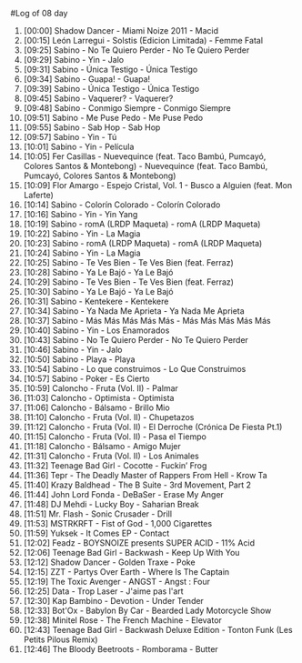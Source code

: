 #Log of 08 day

1. [00:00] Shadow Dancer - Miami Noize 2011 - Macid
1. [00:15] León Larregui - Solstis (Edicion Limitada) - Femme Fatal
1. [09:25] Sabino - No Te Quiero Perder - No Te Quiero Perder
1. [09:29] Sabino - Yin - Jalo
1. [09:31] Sabino - Única Testigo - Única Testigo
1. [09:34] Sabino - Guapa! - Guapa!
1. [09:39] Sabino - Única Testigo - Única Testigo
1. [09:45] Sabino - Vaquerer? - Vaquerer?
1. [09:48] Sabino - Conmigo Siempre - Conmigo Siempre
1. [09:51] Sabino - Me Puse Pedo - Me Puse Pedo
1. [09:55] Sabino - Sab Hop - Sab Hop
1. [09:57] Sabino - Yin - Tú
1. [10:01] Sabino - Yin - Película
1. [10:05] Fer Casillas - Nuevequince (feat. Taco Bambú, Pumcayó, Colores Santos & Montebong) - Nuevequince (feat. Taco Bambú, Pumcayó, Colores Santos & Montebong)
1. [10:09] Flor Amargo - Espejo Cristal, Vol. 1 - Busco a Alguien (feat. Mon Laferte)
1. [10:14] Sabino - Colorín Colorado - Colorín Colorado
1. [10:16] Sabino - Yin - Yin Yang
1. [10:19] Sabino - romA (LRDP Maqueta) - romA (LRDP Maqueta)
1. [10:22] Sabino - Yin - La Magia
1. [10:23] Sabino - romA (LRDP Maqueta) - romA (LRDP Maqueta)
1. [10:24] Sabino - Yin - La Magia
1. [10:25] Sabino - Te Ves Bien - Te Ves Bien (feat. Ferraz)
1. [10:28] Sabino - Ya Le Bajó - Ya Le Bajó
1. [10:29] Sabino - Te Ves Bien - Te Ves Bien (feat. Ferraz)
1. [10:30] Sabino - Ya Le Bajó - Ya Le Bajó
1. [10:31] Sabino - Kentekere - Kentekere
1. [10:34] Sabino - Ya Nada Me Aprieta - Ya Nada Me Aprieta
1. [10:37] Sabino - Más Más Más Más Más - Más Más Más Más Más
1. [10:40] Sabino - Yin - Los Enamorados
1. [10:43] Sabino - No Te Quiero Perder - No Te Quiero Perder
1. [10:46] Sabino - Yin - Jalo
1. [10:50] Sabino - Playa - Playa
1. [10:54] Sabino - Lo que construimos - Lo Que Construimos
1. [10:57] Sabino - Poker - Es Cierto
1. [10:59] Caloncho - Fruta (Vol. II) - Palmar
1. [11:03] Caloncho - Optimista - Optimista
1. [11:06] Caloncho - Bálsamo - Brillo Mio
1. [11:10] Caloncho - Fruta (Vol. II) - Chupetazos
1. [11:12] Caloncho - Fruta (Vol. II) - El Derroche (Crónica De Fiesta Pt.1)
1. [11:15] Caloncho - Fruta (Vol. II) - Pasa el Tiempo
1. [11:18] Caloncho - Bálsamo - Amigo Mujer
1. [11:31] Caloncho - Fruta (Vol. II) - Los Animales
1. [11:32] Teenage Bad Girl - Cocotte - Fuckin’ Frog
1. [11:36] Tepr - The Deadly Master of Rappers From Hell - Krow Ta
1. [11:40] Krazy Baldhead - The B Suite - 3rd Movement, Part 2
1. [11:44] John Lord Fonda - DeBaSer - Erase My Anger
1. [11:48] DJ Mehdi - Lucky Boy - Saharian Break
1. [11:51] Mr. Flash - Sonic Crusader - Drill
1. [11:53] MSTRKRFT - Fist of God - 1,000 Cigarettes
1. [11:59] Yuksek - It Comes EP - Contact
1. [12:02] Feadz - BOYSNOIZE presents SUPER ACID - 11% Acid
1. [12:06] Teenage Bad Girl - Backwash - Keep Up With You
1. [12:12] Shadow Dancer - Golden Traxe - Poke
1. [12:15] ZZT - Partys Over Earth - Where Is The Captain
1. [12:19] The Toxic Avenger - ANGST - Angst : Four
1. [12:25] Data - Trop Laser - J'aime pas l'art
1. [12:30] Kap Bambino - Devotion - Under Tender
1. [12:33] Bot'Ox - Babylon By Car - Bearded Lady Motorcycle Show
1. [12:38] Minitel Rose - The French Machine - Elevator
1. [12:43] Teenage Bad Girl - Backwash Deluxe Edition - Tonton Funk (Les Petits Pilous Remix)
1. [12:46] The Bloody Beetroots - Romborama - Butter
